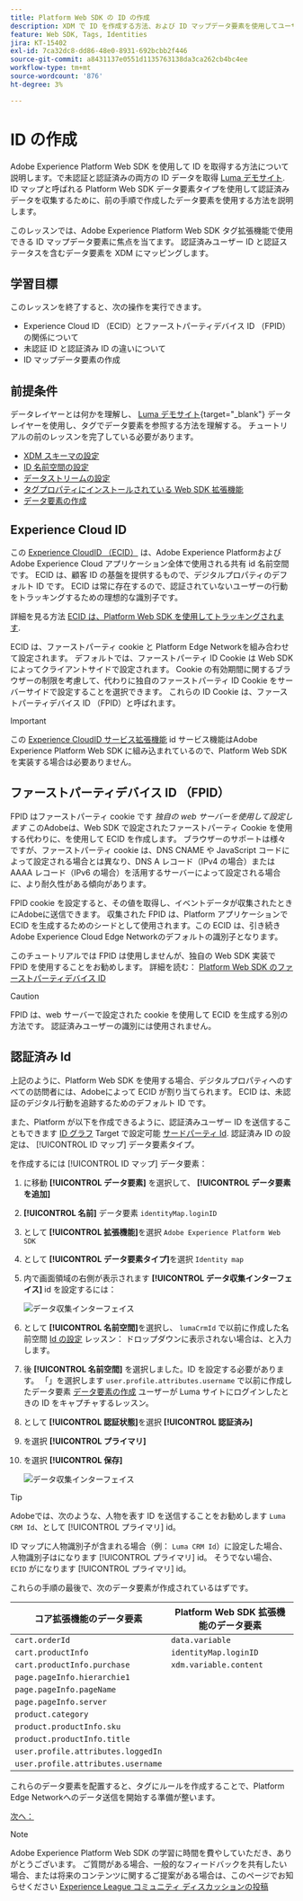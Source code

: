 ```yaml
---
title: Platform Web SDK の ID の作成
description: XDM で ID を作成する方法、および ID マップデータ要素を使用してユーザー ID を取得する方法を説明します。 このレッスンは、「Web SDK を使用した Adobe Experience Cloud 実装のチュートリアル」の一部です。
feature: Web SDK, Tags, Identities
jira: KT-15402
exl-id: 7ca32dc8-dd86-48e0-8931-692bcbb2f446
source-git-commit: a8431137e0551d1135763138da3ca262cb4bc4ee
workflow-type: tm+mt
source-wordcount: '876'
ht-degree: 3%

---
```


# ID の作成

Adobe Experience Platform Web SDK を使用して ID を取得する方法について説明します。で未認証と認証済みの両方の ID データを取得 [Luma デモサイト](https://luma.enablementadobe.com/content/luma/us/en.html). ID マップと呼ばれる Platform Web SDK データ要素タイプを使用して認証済みデータを収集するために、前の手順で作成したデータ要素を使用する方法を説明します。

このレッスンでは、Adobe Experience Platform Web SDK タグ拡張機能で使用できる ID マップデータ要素に焦点を当てます。 認証済みユーザー ID と認証ステータスを含むデータ要素を XDM にマッピングします。

## 学習目標

このレッスンを終了すると、次の操作を実行できます。

* Experience Cloud ID （ECID）とファーストパーティデバイス ID （FPID）の関係について
* 未認証 ID と認証済み ID の違いについて
* ID マップデータ要素の作成

## 前提条件

データレイヤーとは何かを理解し、 [Luma デモサイト](https://luma.enablementadobe.com/content/luma/us/en.html){target="_blank"} データレイヤーを使用し、タグでデータ要素を参照する方法を理解する。 チュートリアルの前のレッスンを完了している必要があります。

* [XDM スキーマの設定](configure-schemas.md)
* [ID 名前空間の設定](configure-identities.md)
* [データストリームの設定](configure-datastream.md)
* [タグプロパティにインストールされている Web SDK 拡張機能](install-web-sdk.md)
* [データ要素の作成](create-data-elements.md)


## Experience Cloud ID

この [Experience CloudID （ECID）](https://experienceleague.adobe.com/en/docs/experience-platform/identity/features/ecid) は、Adobe Experience PlatformおよびAdobe Experience Cloud アプリケーション全体で使用される共有 id 名前空間です。 ECID は、顧客 ID の基盤を提供するもので、デジタルプロパティのデフォルト ID です。 ECID は常に存在するので、認証されていないユーザーの行動をトラッキングするための理想的な識別子です。

<!-- FYI I commented this out because it was breaking the build - Jack
>[!TIP]
>
> When you use the Experience Platform Web SDK to set up Adobe applications on your digital properties, the ECID is generated at the Adobe Edge server level. As such, ECID is not viewable on the client-side network request payload. You can view the ECID by seeing the Preview tab of the network request, or by using the [Adobe Experience Platform Debugger Edge Trace](set-up-analytics.md#experience-cloud-id-validation).
>![View ECID](assets/validate-dev-console-ecid.png)
-->

詳細を見る方法 [ECID は、Platform Web SDK を使用してトラッキングされます](https://experienceleague.adobe.com/en/docs/experience-platform/edge/identity/overview).

ECID は、ファーストパーティ cookie と Platform Edge Networkを組み合わせて設定されます。 デフォルトでは、ファーストパーティ ID Cookie は Web SDK によってクライアントサイドで設定されます。 Cookie の有効期間に関するブラウザーの制限を考慮して、代わりに独自のファーストパーティ ID Cookie をサーバーサイドで設定することを選択できます。 これらの ID Cookie は、ファーストパーティデバイス ID （FPID）と呼ばれます。

>[!IMPORTANT]
>
>この [Experience CloudID サービス拡張機能](https://exchange.adobe.com/apps/ec/100160/adobe-experience-cloud-id-launch-extension) id サービス機能はAdobe Experience Platform Web SDK に組み込まれているので、Platform Web SDK を実装する場合は必要ありません。

## ファーストパーティデバイス ID （FPID）

FPID はファーストパーティ cookie です _独自の web サーバーを使用して設定します_ このAdobeは、Web SDK で設定されたファーストパーティ Cookie を使用する代わりに、を使用して ECID を作成します。 ブラウザーのサポートは様々ですが、ファーストパーティ cookie は、DNS CNAME や JavaScript コードによって設定される場合とは異なり、DNS A レコード（IPv4 の場合）または AAAA レコード（IPv6 の場合）を活用するサーバーによって設定される場合に、より耐久性がある傾向があります。

FPID cookie を設定すると、その値を取得し、イベントデータが収集されたときにAdobeに送信できます。 収集された FPID は、Platform アプリケーションで ECID を生成するためのシードとして使用されます。この ECID は、引き続きAdobe Experience Cloud Edge Networkのデフォルトの識別子となります。

このチュートリアルでは FPID は使用しませんが、独自の Web SDK 実装で FPID を使用することをお勧めします。 詳細を読む： [Platform Web SDK のファーストパーティデバイス ID](https://experienceleague.adobe.com/en/docs/experience-platform/edge/identity/first-party-device-ids)

>[!CAUTION]
>
> FPID は、web サーバーで設定された cookie を使用して ECID を生成する別の方法です。 認証済みユーザーの識別には使用されません。

## 認証済み Id

上記のように、Platform Web SDK を使用する場合、デジタルプロパティへのすべての訪問者には、Adobeによって ECID が割り当てられます。 ECID は、未認証のデジタル行動を追跡するためのデフォルト ID です。

また、Platform が以下を作成できるように、認証済みユーザー ID を送信することもできます [ID グラフ](https://experienceleague.adobe.com/en/docs/platform-learn/tutorials/identities/understanding-identity-and-identity-graphs) Target で設定可能 [サードパーティ Id](https://experienceleague.adobe.com/en/docs/target/using/audiences/visitor-profiles/3rd-party-id). 認証済み ID の設定は、 [!UICONTROL ID マップ] データ要素タイプ。

を作成するには [!UICONTROL ID マップ] データ要素：

1. に移動 **[!UICONTROL データ要素]** を選択して、 **[!UICONTROL データ要素を追加]**

1. **[!UICONTROL 名前]** データ要素 `identityMap.loginID`

1. として **[!UICONTROL 拡張機能]**&#x200B;を選択 `Adobe Experience Platform Web SDK`

1. として **[!UICONTROL データ要素タイプ]**&#x200B;を選択 `Identity map`

1. 内で画面領域の右側が表示されます **[!UICONTROL データ収集インターフェイス]** id を設定するには：

   ![データ収集インターフェイス](assets/identity-identityMap-setup.png)

1. として  **[!UICONTROL 名前空間]**&#x200B;を選択し、 `lumaCrmId` で以前に作成した名前空間 [Id の設定](configure-identities.md) レッスン： ドロップダウンに表示されない場合は、と入力します。

1. 後 **[!UICONTROL 名前空間]** を選択しました。ID を設定する必要があります。 「」を選択します `user.profile.attributes.username` で以前に作成したデータ要素 [データ要素の作成](create-data-elements.md#create-data-elements-to-capture-the-data-layer) ユーザーが Luma サイトにログインしたときの ID をキャプチャするレッスン。

   <!--  >[!TIP]
    >
    >You can verify the **[!UICONTROL Luma CRM ID]** is collected in a data element on the web property by going to the [Luma Demo site](https://luma.enablementadobe.com/content/luma/us/en.html), logging in, [switching the tag environment](validate-with-debugger.md#use-the-experience-platform-debugger-to-map-to-your-tag-property) to your own, and typing `_satellite.getVar("user.profile.attributes.username")` in the web browser developer console.
    >
    >   ![Data Element  ID ](assets/identity-data-element-customer-id.png)
    -->

1. として **[!UICONTROL 認証状態]**&#x200B;を選択 **[!UICONTROL 認証済み]**
1. を選択 **[!UICONTROL プライマリ]**

1. を選択 **[!UICONTROL 保存]**

   ![データ収集インターフェイス](assets/identity-id-namespace.png)

>[!TIP]
>
> Adobeでは、次のような、人物を表す ID を送信することをお勧めします `Luma CRM Id`、として [!UICONTROL プライマリ] id。
>
> ID マップに人物識別子が含まれる場合（例： `Luma CRM Id`）に設定した場合、人物識別子はになります [!UICONTROL プライマリ] id。 そうでない場合、 `ECID` がになります [!UICONTROL プライマリ] id。




<!--
1. Once the data element is configured in **[!UICONTROL Data Collection interface]**, it can be tested on the Luma web property like any other Data Element. Enter the following script in the browser developer console
   
   
   ```
   _satellite.getVar('identityMap.loginID')
   ```  

   ![Data Collection interface](assets/identity-consoleIdentityDataElement.png)
   
   >[!NOTE]
   >
   >ECID identifier will NOT populate in the Data Element, as this is configured already with Platform Web SDK.   
-->

これらの手順の最後で、次のデータ要素が作成されているはずです。

| コア拡張機能のデータ要素 | Platform Web SDK 拡張機能のデータ要素 |
-----------------------------|-------------------------------
| `cart.orderId` | `data.variable` |
| `cart.productInfo` | `identityMap.loginID` |
| `cart.productInfo.purchase` | `xdm.variable.content` |
| `page.pageInfo.hierarchie1` | |
| `page.pageInfo.pageName` | |
| `page.pageInfo.server` | |
| `product.category` | |
| `product.productInfo.sku` | |
| `product.productInfo.title` | |
| `user.profile.attributes.loggedIn` | |
| `user.profile.attributes.username` | |

これらのデータ要素を配置すると、タグにルールを作成することで、Platform Edge Networkへのデータ送信を開始する準備が整います。

[次へ： ](create-tag-rule.md)

>[!NOTE]
>
>Adobe Experience Platform Web SDK の学習に時間を費やしていただき、ありがとうございます。 ご質問がある場合、一般的なフィードバックを共有したい場合、または将来のコンテンツに関するご提案がある場合は、このページでお知らせください [Experience League コミュニティ ディスカッションの投稿](https://experienceleaguecommunities.adobe.com/t5/adobe-experience-platform-data/tutorial-discussion-implement-adobe-experience-cloud-with-web/td-p/444996)
